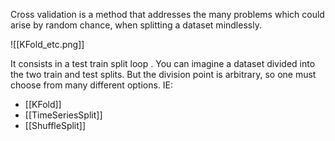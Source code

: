 Cross validation is a method that addresses the many problems which could arise by random chance, when splitting a dataset mindlessly. 

![[KFold_etc.png]]

It consists in a test train split loop . You can imagine a dataset divided into the two train and test splits. But the division point is arbitrary, so one must choose from many different options. 
IE:

- [[KFold]]
- [[TimeSeriesSplit]]
- [[ShuffleSplit]]

